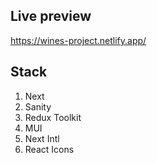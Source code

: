 ## Live preview

https://wines-project.netlify.app/

## Stack

1. Next
2. Sanity
3. Redux Toolkit
4. MUI
5. Next Intl
6. React Icons
